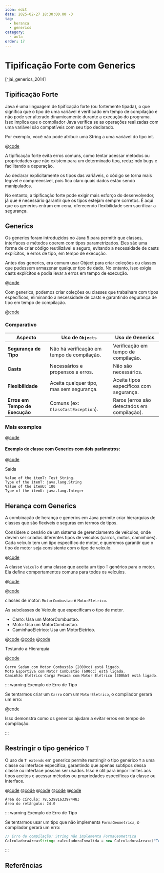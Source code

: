 ```yaml
---
icon: edit
date: 2025-02-27 18:30:00.00 -3
tag:
  - heranca
  - generics
category:
  - aula
order: 17
---
```


# Tipificação Forte com Generics

[^jai_generics_2014]

## Tipificação Forte

Java é uma linguagem de tipificação forte (ou fortemente tipada), o que significa que o tipo de uma variável é verificado em tempo de compilação e não pode ser alterado dinamicamente durante a execução do programa. Isso implica que o compilador Java verifica se as operações realizadas com uma variável são compatíveis com seu tipo declarado. 

Por exemplo, você não pode atribuir uma String a uma variável do tipo int.

@[code](./code/generics/tiposIncompativeis.java)


A tipificação forte evita erros comuns, como tentar acessar métodos ou propriedades que não existem para um determinado tipo, reduzindo bugs e facilitando a depuração.

Ao declarar explicitamente os tipos das variáveis, o código se torna mais legível e compreensível, pois fica claro quais dados estão sendo manipulados.

No entanto, a tipificação forte pode exigir mais esforço do desenvolvedor, já que é necessário garantir que os tipos estejam sempre corretos. É aqui que os generics entram em cena, oferecendo flexibilidade sem sacrificar a segurança.

## Generics

Os generics foram introduzidos no Java 5 para permitir que classes, interfaces e métodos operem com tipos parametrizados. Eles são uma forma de criar código reutilizável e seguro, evitando a necessidade de casts explícitos, e erros de tipo, em tempo de execução.

Antes dos generics, era comum usar Object para criar coleções ou classes que pudessem armazenar qualquer tipo de dado. No entanto, isso exigia casts explícitos e podia levar a erros em tempo de execução.


@[code](./code/generics/ExemploObject.java)

<codapi-snippet sandbox="java" editor="basic"></codapi-snippet>

Com generics, podemos criar coleções ou classes que trabalham com tipos específicos, eliminando a necessidade de casts e garantindo segurança de tipo em tempo de compilação.

@[code](./code/generics/ExemploGenerics.java)

<codapi-snippet sandbox="java" editor="basic"></codapi-snippet>

### Comparativo


| Aspecto                        | Uso de `Objects`                             | Uso de Generics                             |
| ------------------------------ | ------------------------------------------ | ------------------------------------------- |
| **Segurança de Tipo**          | Não há verificação em tempo de compilação. | Verificação em tempo de compilação.         |
| **Casts**                      | Necessários e propensos a erros.           | Não são necessários.                        |
| **Flexibilidade**              | Aceita qualquer tipo, mas sem segurança.   | Aceita tipos específicos com segurança.     |
| **Erros em Tempo de Execução** | Comuns (ex: `ClassCastException`).           | Raros (erros são detectados em compilação). |



### Mais exemplos

@[code](./code/generics/GenericsTest.java)


<codapi-snippet sandbox="java" editor="basic"></codapi-snippet>


#### Exemplo de classe com Generics com dois parâmetros:

@[code](./code/generics/GenericsTest2.java)

Saída

```shell
Value of the itemT: Test String.
Type of the itemT: java.lang.String
Value of the itemU: 100
Type of the itemU: java.lang.Integer
```


## Herança com Generics

A combinação de herança e generics em Java permite criar hierarquias de classes que são flexíveis e seguras em termos de tipos. 

Considere o cenário de um sistema de gerenciamento de veículos, onde devem ser criados diferentes tipos de veículos (carros, motos, caminhões). Cada veículo tem um tipo específico de motor, e queremos garantir que o tipo de motor seja consistente com o tipo de veículo.


@[code](./code/generics/Veiculo.java)

A classe `Veiculo` é uma classe que aceita um tipo `T` genérico para o motor. Ela define comportamentos comuns para todos os veículos.


@[code](./code/generics/MotorCombustao.java)

@[code](./code/generics/MotorEletrico.java)

classes de motor: `MotorCombustao` e `MotorEletrico`.


As subclasses de Veiculo que especificam o tipo de motor.

- Carro: Usa um MotorCombustao.
- Moto: Usa um MotorCombustao.
- CaminhaoEletrico: Usa um MotorEletrico.

@[code](./code/generics/Carro.java)
@[code](./code/generics/Moto.java)
@[code](./code/generics/CaminhaoEletrico.java)


Testando a Hierarquia

@[code](./code/generics/TestaVeiculos.java)

```console
Carro Sedan com Motor Combustão (2000cc) está ligado.
Moto Esportiva com Motor Combustão (600cc) está ligada.
Caminhão Elétrico Carga Pesada com Motor Elétrico (300kW) está ligado.
```

::: warning Exemplo de Erro de Tipo

Se tentarmos criar um `Carro` com um `MotorEletrico`, o compilador gerará um erro:

@[code](./code/generics/Erro.java)

Isso demonstra como os generics ajudam a evitar erros em tempo de compilação.

:::


## Restringir o tipo genérico `T`

O uso de `T extends` em generics permite restringir o tipo genérico `T` a uma classe ou interface específica, garantindo que apenas subtipos dessa classe ou interface possam ser usados. Isso é útil para impor limites aos tipos aceitos e acessar métodos ou propriedades específicas da classe ou interface.


@[code](./code/generics/FormaGeometrica.java)
@[code](./code/generics/Circulo.java)
@[code](./code/generics/Retangulo.java)
@[code](./code/generics/CalculadoraArea.java)
@[code](./code/generics/TestaCalculadoraArea.java)

```console
Área do círculo: 78.53981633974483
Área do retângulo: 24.0
```

::: warning Exemplo de Erro de Tipo

Se tentarmos usar um tipo que não implementa `FormaGeometrica`, o compilador gerará um erro:

```java
// Erro de compilação: String não implementa FormaGeometrica
CalculadoraArea<String> calculadoraInvalida = new CalculadoraArea<>("Texto");
```

:::

## Referências

<!-- @include: ../../includes/bib.md -->



